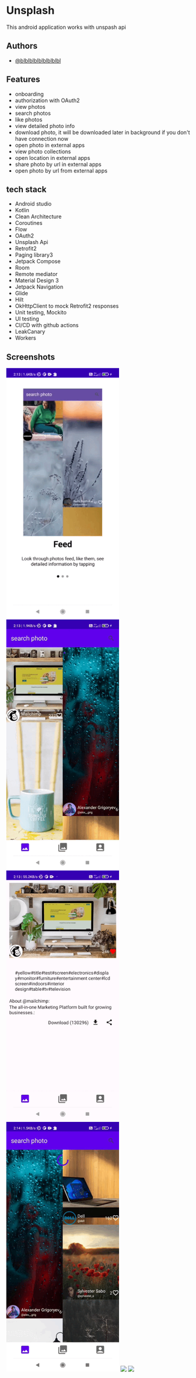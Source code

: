 
# Unsplash

This android application works with unspash api



## Authors

- [@blblblblblblblblbl](https://github.com/blblblblblblblblbl)


## Features

- onboarding
- authorization with OAuth2
- view photos
- search photos
- like photos
- view detailed photo info
- download photo, it will be downloaded later in background if you don't have connection now
- open photo in external apps
- view photo collections
- open location in external apps
- share photo by url in external apps
- open photo by url from external apps




## tech stack
- Android studio
- Kotlin
- Clean Architecture
- Coroutines 
- Flow
- OAuth2
- Unsplash Api
- Retrofit2
- Paging library3
- Jetpack Compose
- Room
- Remote mediator
- Material Design 3
- Jetpack Navigation
- Glide
- Hilt
- OkHttpClient to mock Retrofit2 responses
- Unit testing, Mockito
- UI testing
- CI/CD with github actions
- LeakCanary
- Workers


## Screenshots
<img src="https://github.com/blblblblblblblblbl/Unsplash-API-app/blob/main/gifs/XRecorder_29012023_021329.gif" width = 300> <img src="https://github.com/blblblblblblblblbl/Unsplash-API-app/blob/main/gifs/XRecorder_29012023_021329(0).gif" width = 300> <img src="https://github.com/blblblblblblblblbl/Unsplash-API-app/blob/main/gifs/XRecorder_29012023_021329(1).gif" width = 300>
<img src="https://github.com/blblblblblblblblbl/Unsplash-API-app/blob/main/gifs/XRecorder_29012023_021329(2).gif" width = 300> <img src="https://github.com/blblblblblblblblbl/Unsplash-API-app/blob/main/gifs/XRecorder_29012023_021329(3).gif" width = 300> <img src="https://github.com/blblblblblblblblbl/Unsplash-API-app/blob/main/gifs/XRecorder_29012023_021329(4).gif" width = 300>
